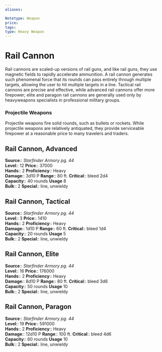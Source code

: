 ```yaml
---
aliases: 

Notetype: Weapon
price: 
tags: 
type: Heavy Weapon
---
```


# Rail Cannon

Rail cannons are scaled-up versions of rail guns, and like rail guns, they use magnetic fields to rapidly accelerate ammunition. A rail cannon generates such phenomenal force that its rounds can pass entirely through multiple targets, allowing the user to hit multiple targets in a line. Tactical rail cannons are precise and effective, while advanced rail cannons offer more firepower; elite and paragon rail cannons are generally used only by heavyweapons specialists in professional military groups.

### Projectile Weapons

Projectile weapons fire solid rounds, such as bullets or rockets. While projectile weapons are relatively antiquated, they provide serviceable firepower at a reasonable price to many travelers and traders.  

## Rail Cannon, Advanced

**Source**:: _Starfinder Armory pg. 44_  
**Level**:: 12
**Price**:: 37000  
**Hands**:: 2
**Proficiency**:: Heavy  
**Damage**:: 3d10 P 
**Range**:: 80 ft.
**Critical**:: bleed 2d4  
**Capacity**:: 40 rounds 
**Usage** 8  
**Bulk**:: 2
**Special**:: line, unwieldy

## Rail Cannon, Tactical

**Source**:: _Starfinder Armory pg. 44_  
**Level**:: 3
**Price**:: 1410  
**Hands**:: 2
**Proficiency**:: Heavy  
**Damage**:: 1d10 P 
**Range**:: 60 ft.
**Critical**:: bleed 1d4  
**Capacity**:: 20 rounds 
**Usage** 5  
**Bulk**:: 2
**Special**:: line, unwieldy

## Rail Cannon, Elite

**Source**:: _Starfinder Armory pg. 44_  
**Level**:: 16
**Price**:: 176000  
**Hands**:: 2
**Proficiency**:: Heavy  
**Damage**:: 8d10 P 
**Range**:: 80 ft.
**Critical**:: bleed 3d6  
**Capacity**:: 50 rounds 
**Usage** 10  
**Bulk**:: 2
**Special**:: line, unwieldy

## Rail Cannon, Paragon

**Source**:: _Starfinder Armory pg. 44_  
**Level**:: 19
**Price**:: 591000  
**Hands**:: 2
**Proficiency**:: Heavy  
**Damage**:: 12d10 P 
**Range**:: 100 ft.
**Critical**:: bleed 4d6  
**Capacity**:: 60 rounds 
**Usage** 10  
**Bulk**:: 2
**Special**:: line, unwieldy
